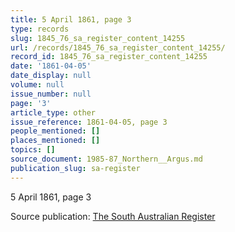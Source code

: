```yaml
---
title: 5 April 1861, page 3
type: records
slug: 1845_76_sa_register_content_14255
url: /records/1845_76_sa_register_content_14255/
record_id: 1845_76_sa_register_content_14255
date: '1861-04-05'
date_display: null
volume: null
issue_number: null
page: '3'
article_type: other
issue_reference: 1861-04-05, page 3
people_mentioned: []
places_mentioned: []
topics: []
source_document: 1985-87_Northern__Argus.md
publication_slug: sa-register
---
```


5 April 1861, page 3

Source publication: [The South Australian Register](/publications/sa-register/)
